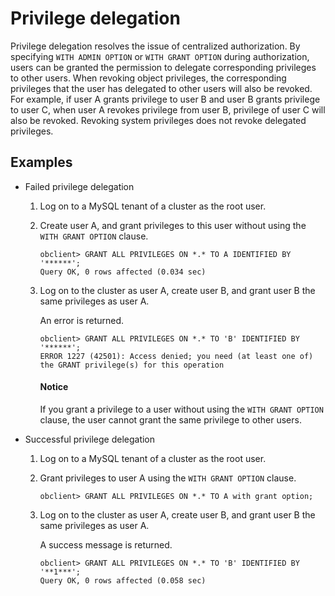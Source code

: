 # Privilege delegation

Privilege delegation resolves the issue of centralized authorization. By specifying `WITH ADMIN OPTION` or `WITH GRANT OPTION` during authorization, users can be granted the permission to delegate corresponding privileges to other users. When revoking object privileges, the corresponding privileges that the user has delegated to other users will also be revoked. For example, if user A grants privilege to user B and user B grants privilege to user C, when user A revokes privilege from user B, privilege of user C will also be revoked. Revoking system privileges does not revoke delegated privileges.



## Examples

* Failed privilege delegation

   1. Log on to a MySQL tenant of a cluster as the root user. 

   2. Create user A, and grant privileges to this user without using the `WITH GRANT OPTION` clause.

      ```shell
      obclient> GRANT ALL PRIVILEGES ON *.* TO A IDENTIFIED BY '******';
      Query OK, 0 rows affected (0.034 sec)
      ```

   3. Log on to the cluster as user A, create user B, and grant user B the same privileges as user A.

      An error is returned. 

      ```shell
      obclient> GRANT ALL PRIVILEGES ON *.* TO 'B' IDENTIFIED BY '******';
      ERROR 1227 (42501): Access denied; you need (at least one of) the GRANT privilege(s) for this operation
      ```

      <main id="notice" type='notice'>

         <h4>Notice</h4>

         <p>If you grant a privilege to a user without using the <code>WITH GRANT OPTION</code> clause, the user cannot grant the same privilege to other users.</p>

      </main>

* Successful privilege delegation
   1. Log on to a MySQL tenant of a cluster as the root user. 

   2. Grant privileges to user A using the `WITH GRANT OPTION` clause. 

      ```shell
      obclient> GRANT ALL PRIVILEGES ON *.* TO A with grant option;
      ```

   3. Log on to the cluster as user A, create user B, and grant user B the same privileges as user A.
   
      A success message is returned. 

      ```shell
      obclient> GRANT ALL PRIVILEGES ON *.* TO 'B' IDENTIFIED BY '**1***';
      Query OK, 0 rows affected (0.058 sec)
      ```
